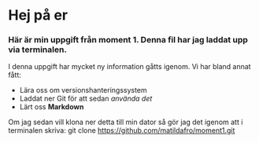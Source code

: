# Hej på er
### Här är min uppgift från moment 1. Denna fil har jag laddat upp via terminalen. 

I denna uppgift har mycket ny information gåtts igenom. Vi har bland annat fått:
- Lära oss om versionshanteringssystem
- Laddat ner Git för att sedan _använda det_ 
- Lärt oss **Markdown** 

Om jag sedan vill klona ner detta till min dator så gör jag det igenom att i terminalen skriva:
git clone https://github.com/matildafro/moment1.git